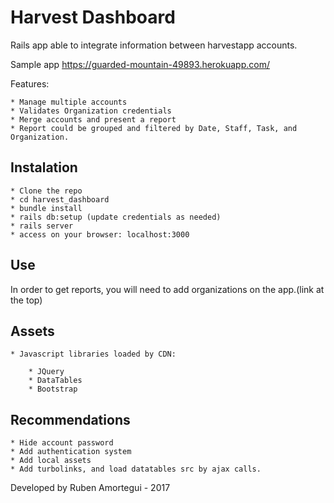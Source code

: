 # Harvest Dashboard 

Rails app able to integrate information between harvestapp accounts.

Sample app https://guarded-mountain-49893.herokuapp.com/

Features:

    * Manage multiple accounts
    * Validates Organization credentials
    * Merge accounts and present a report
    * Report could be grouped and filtered by Date, Staff, Task, and Organization.

## Instalation

    * Clone the repo
    * cd harvest_dashboard
    * bundle install
    * rails db:setup (update credentials as needed)
    * rails server
    * access on your browser: localhost:3000

## Use

In order to get reports, you will need to add organizations on the app.(link at the top)

## Assets

    * Javascript libraries loaded by CDN:

        * JQuery
        * DataTables
        * Bootstrap

## Recommendations

    * Hide account password
    * Add authentication system
    * Add local assets
    * Add turbolinks, and load datatables src by ajax calls.

Developed by Ruben Amortegui - 2017
